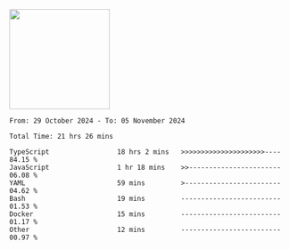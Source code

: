 <img height="180em" src="https://github-readme-stats-eight-theta.vercel.app/api?username=bkundev&show_icons=true&theme=radical&include_all_commits=true&count_private=true"/>
<!--START_SECTION:waka-->

```all_time
From: 29 October 2024 - To: 05 November 2024

Total Time: 21 hrs 26 mins

TypeScript                 18 hrs 2 mins   >>>>>>>>>>>>>>>>>>>>>----   84.15 %
JavaScript                 1 hr 18 mins    >>-----------------------   06.08 %
YAML                       59 mins         >------------------------   04.62 %
Bash                       19 mins         -------------------------   01.53 %
Docker                     15 mins         -------------------------   01.17 %
Other                      12 mins         -------------------------   00.97 %
```

<!--END_SECTION:waka-->